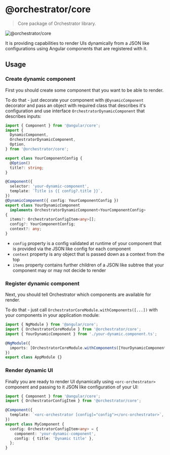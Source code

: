 # @orchestrator/core

> Core package of Orchestrator library.

![@orchestrator/core](https://img.shields.io/npm/v/@orchestrator/core)

It is providing capabilities to render UIs dynamically from a JSON like configurations
using Angular components that are registered with it.

## Usage

### Create dynamic component

First you should create some component that you want to be able to render.

To do that - just decorate your component with `@DynamicComponent` decorator
and pass an object with required class that describes it's configuration
and use interface `OrchestratorDynamicComponent` that describes inputs:

```ts
import { Component } from '@angular/core';
import {
  DynamicComponent,
  OrchestratorDynamicComponent,
  Option,
} from '@orchestrator/core';

export class YourComponentConfig {
  @Option()
  title?: string;
}

@Component({
  selector: 'your-dynamic-component',
  template: `Title is {{ config?.title }}`,
})
@DynamicComponent({ config: YourComponentConfig })
export class YourDynamicComponent
  implements OrchestratorDynamicComponent<YourComponentConfig>
{
  items?: OrchestratorConfigItem<any>[];
  config?: YourComponentConfig;
  context?: any;
}
```

- `config` property is a config validated at runtime of your component
  that is provided via the JSON like config for each component
- `context` property is any object that is passed down as a context from the top
- `items` property contains further children of a JSON like subtree
  that your component may or may not decide to render

### Register dynamic component

Next, you should tell Orchestrator which components are available for render.

To do that - just call `OrchestratorCoreModule.withComponents([...])`
with your components in your application module:

```ts
import { NgModule } from '@angular/core';
import { OrchestratorCoreModule } from '@orchestrator/core';
import { YourDynamicComponent } from './your-dynamic.component.ts';

@NgModule({
  imports: [OrchestratorCoreModule.withComponents([YourDynamicComponent])],
})
export class AppModule {}
```

### Render dynamic UI

Finally you are ready to render UI dynamically using `<orc-orchestrator>` component
and passing to it JSON like configuration of your UI:

```ts
import { Component } from '@angular/core';
import { OrchestratorConfigItem } from '@orchestrator/core';

@Component({
  template: `<orc-orchestrator [config]="config"></orc-orchestrator>`,
})
export class MyComponent {
  config: OrchestratorConfigItem<any> = {
    component: 'your-dynamic-component',
    config: { title: 'Dynamic title' },
  };
}
```
